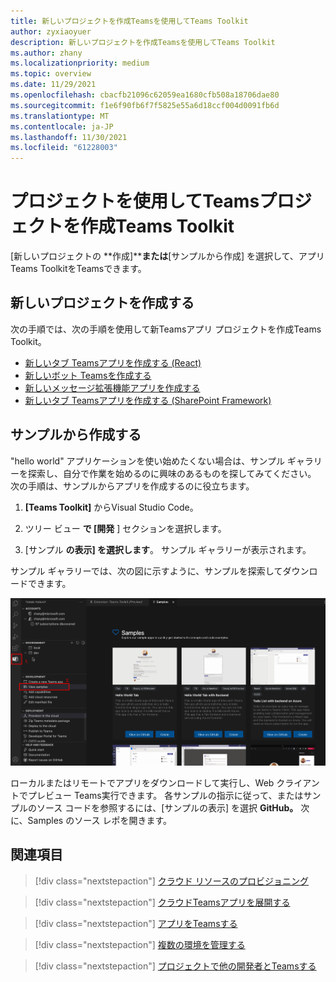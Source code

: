 ```yaml
---
title: 新しいプロジェクトを作成Teamsを使用してTeams Toolkit
author: zyxiaoyuer
description: 新しいプロジェクトを作成Teamsを使用してTeams Toolkit
ms.author: zhany
ms.localizationpriority: medium
ms.topic: overview
ms.date: 11/29/2021
ms.openlocfilehash: cbacfb21096c62059ea1680cfb508a18706dae80
ms.sourcegitcommit: f1e6f90fb6f7f5825e55a6d18ccf004d0091fb6d
ms.translationtype: MT
ms.contentlocale: ja-JP
ms.lasthandoff: 11/30/2021
ms.locfileid: "61228003"
---
```

# <a name="create-new-teams-project-using-teams-toolkit"></a>プロジェクトを使用してTeamsプロジェクトを作成Teams Toolkit

[新しいプロジェクトの **作成]****または**[サンプルから作成] を選択して、アプリTeams ToolkitをTeamsできます。

## <a name="create-new-project"></a>新しいプロジェクトを作成する

次の手順では、次の手順を使用して新Teamsアプリ プロジェクトを作成Teams Toolkit。

- [新しいタブ Teamsアプリを作成する (React)](/microsoftteams/platform/sbs-gs-javascript?tabs=vscode%2Cvsc%2Cviscode%2Cvcode&tutorial-step=2)
- [新しいボット Teamsを作成する](/microsoftteams/platform/sbs-gs-spfx?tabs=vscode%2Cviscode&branch)
- [新しいメッセージ拡張機能アプリを作成する](/microsoftteams/platform/sbs-gs-javascript?tabs=vscode%2Cvsc%2Cviscode%2Cvcode&tutorial-step=6&branch)
- [新しいタブ Teamsアプリを作成する (SharePoint Framework)](/microsoftteams/platform/sbs-gs-spfx?tabs=vscode%2Cviscode&branch)

## <a name="create-from-samples"></a>サンプルから作成する

"hello world" アプリケーションを使い始めたくない場合は、サンプル ギャラリーを探索し、自分で作業を始めるのに興味のあるものを探してみてください。 次の手順は、サンプルからアプリを作成するのに役立ちます。

 1. **[Teams Toolkit]** からVisual Studio Code。

 1. ツリー ビュー **で [開発** ] セクションを選択します。

 1. [サンプル **の表示] を選択します**。 サンプル ギャラリーが表示されます。

サンプル ギャラリーでは、次の図に示すように、サンプルを探索してダウンロードできます。

![Teams Toolkitのサンプル](./images/teams-toolkit-view-samples.png)

ローカルまたはリモートでアプリをダウンロードして実行し、Web クライアントでプレビュー Teams実行できます。 各サンプルの指示に従って、またはサンプルのソース コードを参照するには、[サンプルの表示] を選択 **GitHub。** 次に、Samples のソース レポを開きます。

## <a name="see-also"></a>関連項目

> [!div class="nextstepaction"]
> [クラウド リソースのプロビジョニング](provision.md)

> [!div class="nextstepaction"]
> [クラウドTeamsアプリを展開する](deploy.md)

> [!div class="nextstepaction"]
> [アプリをTeamsする](TeamsFx-collaboration.md)

> [!div class="nextstepaction"]
> [複数の環境を管理する](TeamsFx-multi-env.md)

> [!div class="nextstepaction"]
> [プロジェクトで他の開発者とTeamsする](TeamsFx-collaboration.md)

